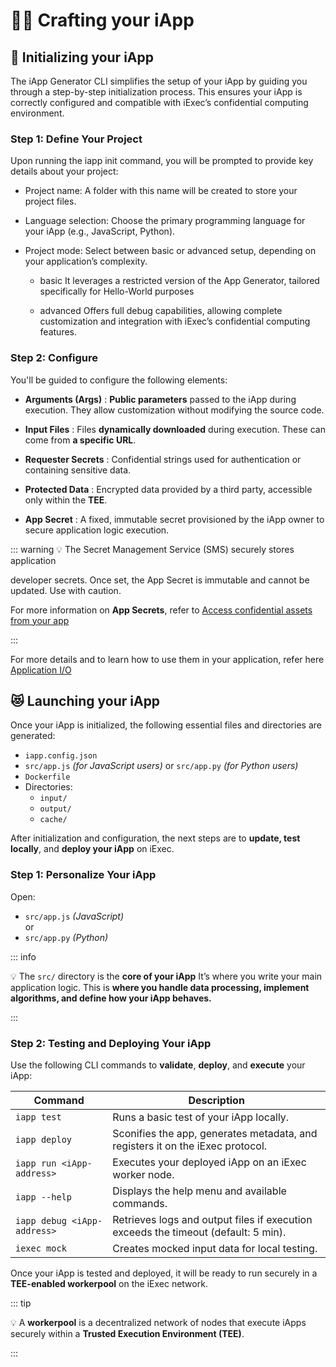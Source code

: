 # 🧑‍🏭 Crafting your iApp

## 🧰 Initializing your iApp

The iApp Generator CLI simplifies the setup of your iApp by guiding you through
a step-by-step initialization process. This ensures your iApp is correctly
configured and compatible with iExec’s confidential computing environment.

### Step 1: Define Your Project

Upon running the iapp init command, you will be prompted to provide key details
about your project:

- Project name: A folder with this name will be created to store your project
  files.

- Language selection: Choose the primary programming language for your iApp
  (e.g., JavaScript, Python).

- Project mode: Select between basic or advanced setup, depending on your
  application’s complexity.

  - basic It leverages a restricted version of the App Generator, tailored
    specifically for Hello-World purposes

  - advanced Offers full debug capabilities, allowing complete customization and
    integration with iExec’s confidential computing features.

### Step 2: Configure

You'll be guided to configure the following elements:

- **Arguments (Args)** : **Public parameters** passed to the iApp during
  execution. They allow customization without modifying the source code.

- **Input Files** : Files **dynamically downloaded** during execution. These can
  come from **a specific URL**.

- **Requester Secrets** : Confidential strings used for authentication or
  containing sensitive data.

- **Protected Data** : Encrypted data provided by a third party, accessible only
  within the **TEE**.

- **App Secret** : A fixed, immutable secret provisioned by the iApp owner to
  secure application logic execution.

::: warning 💡 The Secret Management Service (SMS) securely stores application

developer secrets. Once set, the App Secret is immutable and cannot be updated.
Use with caution.

For more information on **App Secrets**, refer to
[Access confidential assets from your app](https://protocol.docs.iex.ec/for-developers/confidential-computing/access-confidential-assets)

:::

For more details and to learn how to use them in your application, refer here
[Application I/O](https://protocol.docs.iex.ec/for-developers/application-io)

## 😻 Launching your iApp

Once your iApp is initialized, the following essential files and directories are
generated:

- `iapp.config.json`
- `src/app.js` _(for JavaScript users)_ or `src/app.py` _(for Python users)_
- `Dockerfile`
- Directories:
  - `input/`
  - `output/`
  - `cache/`

After initialization and configuration, the next steps are to **update, test
locally**, and **deploy your iApp** on iExec.

### Step 1: Personalize Your iApp

Open:

- `src/app.js` _(JavaScript)_  
  or
- `src/app.py` _(Python)_

::: info

💡 The `src/` directory is the **core of your iApp** It’s where you write your
main application logic. This is **where you handle data processing, implement
algorithms, and define how your iApp behaves.**

:::

### Step 2: Testing and Deploying Your iApp

Use the following CLI commands to **validate**, **deploy**, and **execute** your
iApp:

| Command                     | Description                                                                        |
| --------------------------- | ---------------------------------------------------------------------------------- |
| `iapp test`                 | Runs a basic test of your iApp locally.                                            |
| `iapp deploy`               | Sconifies the app, generates metadata, and registers it on the iExec protocol.     |
| `iapp run <iApp-address>`   | Executes your deployed iApp on an iExec worker node.                               |
| `iapp --help`               | Displays the help menu and available commands.                                     |
| `iapp debug <iApp-address>` | Retrieves logs and output files if execution exceeds the timeout (default: 5 min). |
| `iexec mock`                | Creates mocked input data for local testing.                                       |

Once your iApp is tested and deployed, it will be ready to run securely in a
**TEE-enabled workerpool** on the iExec network.

::: tip

💡 A **workerpool** is a decentralized network of nodes that execute iApps
securely within a **Trusted Execution Environment (TEE)**.

:::

